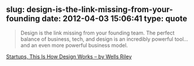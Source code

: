 slug: design-is-the-link-missing-from-your-founding
date: 2012-04-03 15:06:41
type: quote
---

> Design is the link missing from your founding team. The perfect balance of business, tech, and design is an incredibly powerful tool… and an even more powerful business model.

[Startups, This Is How Design Works – by Wells Riley](http://startupsthisishowdesignworks.com/)

